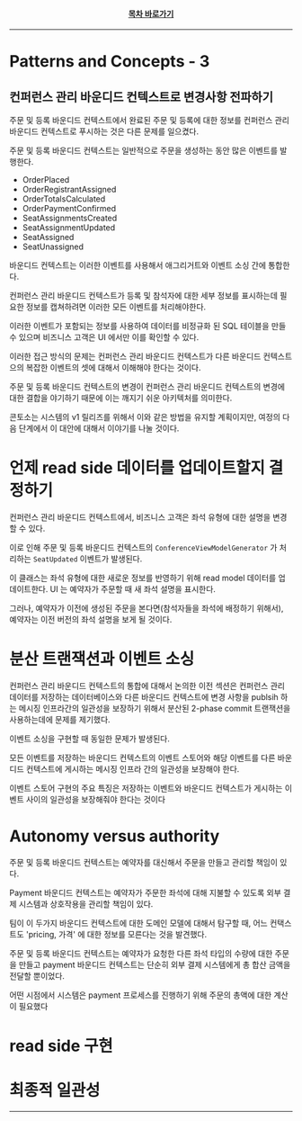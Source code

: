 <div align="center">

#### [목차 바로가기](https://github.com/dhslrl321/cqrs-journey-guide-korean/blob/master/Table%20of%20Contents.md)

</div>

---

# Patterns and Concepts - 3

## 컨퍼런스 관리 바운디드 컨텍스트로 변경사항 전파하기

주문 및 등록 바운디드 컨텍스트에서 완료된 주문 및 등록에 대한 정보를 컨퍼런스 관리 바운디드 컨텍스트로 푸시하는 것은 다른 문제를 일으켰다.

주문 및 등록 바운디드 컨텍스트는 일반적으로 주문을 생성하는 동안 많은 이벤트를 발행한다.

- OrderPlaced
- OrderRegistrantAssigned
- OrderTotalsCalculated
- OrderPaymentConfirmed
- SeatAssignmentsCreated
- SeatAssignmentUpdated
- SeatAssigned
- SeatUnassigned

바운디드 컨텍스트는 이러한 이벤트를 사용해서 애그리거트와 이벤트 소싱 간에 통합한다.

컨퍼런스 관리 바운디드 컨텍스트가 등록 및 참석자에 대한 세부 정보를 표시하는데 필요한 정보를 캡쳐하려면 이러한 모든 이벤트를 처리해야한다.

이러한 이벤트가 포함되는 정보를 사용하여 데이터를 비정규화 된 SQL 테이블을 만들 수 있으며 비즈니스 고객은 UI 에서만 이를 확인할 수 있다.

이러한 접근 방식의 문제는 컨퍼런스 관리 바운디드 컨텍스트가 다른 바운디드 컨텍스트으의 복잡한 이벤트의 셋에 대해서 이해해야 한다는 것이다.

주문 및 등록 바운디드 컨텍스트의 변경이 컨퍼런스 관리 바운디드 컨텍스트의 변경에 대한 결합을 야기하기 때문에 이는 깨지기 쉬운 아키텍처를 의미한다.

콘토소는 시스템의 v1 릴리즈를 위해서 이와 같은 방법을 유지할 계획이지만, 여정의 다음 단계에서 이 대안에 대해서 이야기를 나눌 것이다.

# 언제 read side 데이터를 업데이트할지 결정하기

컨퍼런스 관리 바운디드 컨텍스트에서, 비즈니스 고객은 좌석 유형에 대한 설명을 변경할 수 있다.

이로 인해 주문 및 등록 바운디드 컨텍스트의 `ConferenceViewModelGenerator` 가 처리하는 `SeatUpdated` 이벤트가 발생된다.

이 클래스는 좌석 유형에 대한 새로운 정보를 반영하기 위해 read model 데이터를 업데이트한다. UI 는 예약자가 주문할 때 새 좌석 설명을 표시한다.

그러나, 예약자가 이전에 생성된 주문을 본다면(참석자들을 좌석에 배정하기 위해서), 예약자는 이전 버전의 좌석 설명을 보게 될 것이다.

# 분산 트랜잭션과 이벤트 소싱

컨퍼런스 관리 바운디드 컨텍스트의 통합에 대해서 논의한 이전 섹션은 컨퍼런스 관리 데이터를 저장하는 데이터베이스와 다른 바운디드 컨텍스트에 변경 사항을 publsih 하는 메시징 인프라간의 일관성을 보장하기 위해서 분산된 2-phase commit 트랜잭션을 사용하는데에 문제를 제기했다.

이벤트 소싱을 구현할 때 동일한 문제가 발생된다.

모든 이벤트를 저장하는 바운디드 컨텍스트의 이벤트 스토어와 해당 이벤트를 다른 바운디드 컨텍스트에 게시하는 메시징 인프라 간의 일관성을 보장해야 한다.

이벤트 스토어 구현의 주요 특징은 저장하는 이벤트와 바운디드 컨텍스트가 게시하는 이벤트 사이의 일관성을 보장해줘야 한다는 것이다

# Autonomy versus authority

주문 및 등록 바운디드 컨텍스트는 예약자를 대신해서 주문을 만들고 관리할 책임이 있다.

Payment 바운디드 컨텍스트는 예약자가 주문한 좌석에 대해 지불할 수 있도록 외부 결제 시스템과 상호작용을 관리할 책임이 있다.

팀이 이 두가지 바운디드 컨텍스트에 대한 도메인 모델에 대해서 탐구할 때, 어느 컨택스트도 'pricing, 가격' 에 대한 정보를 모른다는 것을 발견했다.

주문 및 등록 바운디드 컨텍스트는 예약자가 요청한 다른 좌석 타입의 수량에 대한 주문을 만들고 payment 바운디드 컨텍스트는 단순히 외부 결제 시스템에게 총 합산 금액을 전달할 뿐이었다.

어떤 시점에서 시스템은 payment 프로세스를 진행하기 위해 주문의 총액에 대한 계산이 필요했다

# read side 구현

# 최종적 일관성

---
